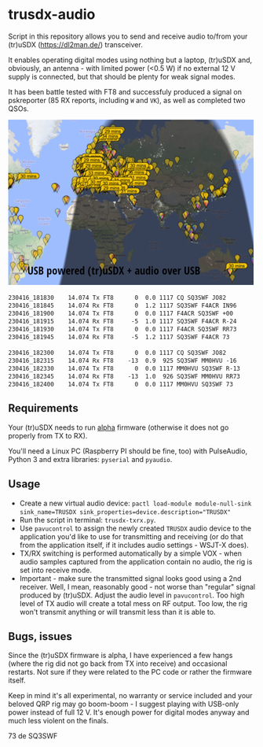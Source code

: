 # trusdx-audio

Script in this repository allows you to send and receive audio to/from your (tr)uSDX (https://dl2man.de/) transceiver.

It enables operating digital modes using nothing but a laptop, (tr)uSDX and, obviously, an antenna - with limited power (<0.5 W) if no external 12 V supply is connected, but that should be plenty for weak signal modes.

It has been battle tested with FT8 and successfuly produced a signal on pskreporter (85 RX reports, including `W` and `VK`), as well as completed two QSOs.

![PSKreporter screenshot](img/ft8_reporter.jpg)
 
```
230416_181830    14.074 Tx FT8      0  0.0 1117 CQ SQ3SWF JO82                       
230416_181845    14.074 Rx FT8      0  1.2 1117 SQ3SWF F4ACR IN96
230416_181900    14.074 Tx FT8      0  0.0 1117 F4ACR SQ3SWF +00                     
230416_181915    14.074 Rx FT8     -5  1.0 1117 SQ3SWF F4ACR R-24
230416_181930    14.074 Tx FT8      0  0.0 1117 F4ACR SQ3SWF RR73                    
230416_181945    14.074 Rx FT8     -5  1.2 1117 SQ3SWF F4ACR 73

230416_182300    14.074 Tx FT8      0  0.0 1117 CQ SQ3SWF JO82                       
230416_182315    14.074 Rx FT8    -13  0.9  925 SQ3SWF MM0HVU -16
230416_182330    14.074 Tx FT8      0  0.0 1117 MM0HVU SQ3SWF R-13                   
230416_182345    14.074 Rx FT8    -13  1.0  926 SQ3SWF MM0HVU RR73
230416_182400    14.074 Tx FT8      0  0.0 1117 MM0HVU SQ3SWF 73                     
```

## Requirements

Your (tr)uSDX needs to run [alpha](https://dl2man.de/wp-content/uploads/2022/01/wp.php/alpha.html) firmware (otherwise it does not go properly from TX to RX).

You'll need a Linux PC (Raspberry PI should be fine, too) with PulseAudio, Python 3 and extra libraries: `pyserial` and `pyaudio`.

## Usage

* Create a new virtual audio device: `pactl load-module module-null-sink sink_name=TRUSDX sink_properties=device.description="TRUSDX"`
* Run the script in terminal: `trusdx-txrx.py`.
* Use `pavucontrol` to assign the newly created `TRUSDX` audio device to the application you'd like to use for transmitting and receiving (or do that from the application itself, if it includes audio settings - WSJT-X does).
* TX/RX switching is performed automatically by a simple VOX - when audio samples captured from the application contain no audio, the rig is set into receive mode.
* Important - make sure the transmitted signal looks good using a 2nd receiver. Well, I mean, reasonably good - not worse than "regular" signal produced by (tr)uSDX. Adjust the audio level in `pavucontrol`. Too high level of TX audio will create a total mess on RF output. Too low, the rig won't transmit anything or will transmit less than it is able to.

## Bugs, issues

Since the (tr)uSDX firmware is alpha, I have experienced a few hangs (where the rig did not go back from TX into receive) and occasional restarts. Not sure if they were related to the PC code or rather the firmware itself.

Keep in mind it's all experimental, no warranty or service included and your beloved QRP rig may go boom-boom - I suggest playing with USB-only power instead of full 12 V. It's enough power for digital modes anyway and much less violent on the finals.

73 de SQ3SWF
